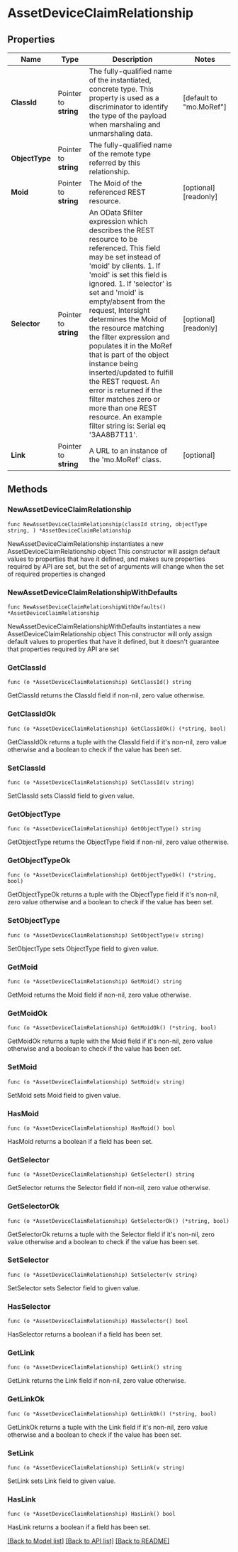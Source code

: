 # AssetDeviceClaimRelationship

## Properties

Name | Type | Description | Notes
------------ | ------------- | ------------- | -------------
**ClassId** | Pointer to **string** | The fully-qualified name of the instantiated, concrete type. This property is used as a discriminator to identify the type of the payload when marshaling and unmarshaling data. | [default to "mo.MoRef"]
**ObjectType** | Pointer to **string** | The fully-qualified name of the remote type referred by this relationship. | 
**Moid** | Pointer to **string** | The Moid of the referenced REST resource. | [optional] [readonly] 
**Selector** | Pointer to **string** | An OData $filter expression which describes the REST resource to be referenced. This field may be set instead of &#39;moid&#39; by clients. 1. If &#39;moid&#39; is set this field is ignored. 1. If &#39;selector&#39; is set and &#39;moid&#39; is empty/absent from the request, Intersight determines the Moid of the resource matching the filter expression and populates it in the MoRef that is part of the object instance being inserted/updated to fulfill the REST request. An error is returned if the filter matches zero or more than one REST resource. An example filter string is: Serial eq &#39;3AA8B7T11&#39;. | [optional] [readonly] 
**Link** | Pointer to **string** | A URL to an instance of the &#39;mo.MoRef&#39; class. | [optional] 

## Methods

### NewAssetDeviceClaimRelationship

`func NewAssetDeviceClaimRelationship(classId string, objectType string, ) *AssetDeviceClaimRelationship`

NewAssetDeviceClaimRelationship instantiates a new AssetDeviceClaimRelationship object
This constructor will assign default values to properties that have it defined,
and makes sure properties required by API are set, but the set of arguments
will change when the set of required properties is changed

### NewAssetDeviceClaimRelationshipWithDefaults

`func NewAssetDeviceClaimRelationshipWithDefaults() *AssetDeviceClaimRelationship`

NewAssetDeviceClaimRelationshipWithDefaults instantiates a new AssetDeviceClaimRelationship object
This constructor will only assign default values to properties that have it defined,
but it doesn't guarantee that properties required by API are set

### GetClassId

`func (o *AssetDeviceClaimRelationship) GetClassId() string`

GetClassId returns the ClassId field if non-nil, zero value otherwise.

### GetClassIdOk

`func (o *AssetDeviceClaimRelationship) GetClassIdOk() (*string, bool)`

GetClassIdOk returns a tuple with the ClassId field if it's non-nil, zero value otherwise
and a boolean to check if the value has been set.

### SetClassId

`func (o *AssetDeviceClaimRelationship) SetClassId(v string)`

SetClassId sets ClassId field to given value.


### GetObjectType

`func (o *AssetDeviceClaimRelationship) GetObjectType() string`

GetObjectType returns the ObjectType field if non-nil, zero value otherwise.

### GetObjectTypeOk

`func (o *AssetDeviceClaimRelationship) GetObjectTypeOk() (*string, bool)`

GetObjectTypeOk returns a tuple with the ObjectType field if it's non-nil, zero value otherwise
and a boolean to check if the value has been set.

### SetObjectType

`func (o *AssetDeviceClaimRelationship) SetObjectType(v string)`

SetObjectType sets ObjectType field to given value.


### GetMoid

`func (o *AssetDeviceClaimRelationship) GetMoid() string`

GetMoid returns the Moid field if non-nil, zero value otherwise.

### GetMoidOk

`func (o *AssetDeviceClaimRelationship) GetMoidOk() (*string, bool)`

GetMoidOk returns a tuple with the Moid field if it's non-nil, zero value otherwise
and a boolean to check if the value has been set.

### SetMoid

`func (o *AssetDeviceClaimRelationship) SetMoid(v string)`

SetMoid sets Moid field to given value.

### HasMoid

`func (o *AssetDeviceClaimRelationship) HasMoid() bool`

HasMoid returns a boolean if a field has been set.

### GetSelector

`func (o *AssetDeviceClaimRelationship) GetSelector() string`

GetSelector returns the Selector field if non-nil, zero value otherwise.

### GetSelectorOk

`func (o *AssetDeviceClaimRelationship) GetSelectorOk() (*string, bool)`

GetSelectorOk returns a tuple with the Selector field if it's non-nil, zero value otherwise
and a boolean to check if the value has been set.

### SetSelector

`func (o *AssetDeviceClaimRelationship) SetSelector(v string)`

SetSelector sets Selector field to given value.

### HasSelector

`func (o *AssetDeviceClaimRelationship) HasSelector() bool`

HasSelector returns a boolean if a field has been set.

### GetLink

`func (o *AssetDeviceClaimRelationship) GetLink() string`

GetLink returns the Link field if non-nil, zero value otherwise.

### GetLinkOk

`func (o *AssetDeviceClaimRelationship) GetLinkOk() (*string, bool)`

GetLinkOk returns a tuple with the Link field if it's non-nil, zero value otherwise
and a boolean to check if the value has been set.

### SetLink

`func (o *AssetDeviceClaimRelationship) SetLink(v string)`

SetLink sets Link field to given value.

### HasLink

`func (o *AssetDeviceClaimRelationship) HasLink() bool`

HasLink returns a boolean if a field has been set.


[[Back to Model list]](../README.md#documentation-for-models) [[Back to API list]](../README.md#documentation-for-api-endpoints) [[Back to README]](../README.md)


